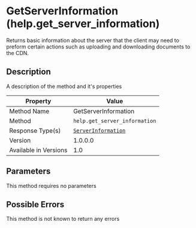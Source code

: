 # GetServerInformation (help.get_server_information)

Returns basic information about the server that the client may need to
preform certain actions such as uploading and downloading documents
to the CDN.

## Description

A description of the method and it's properties

| Property              | Value                                                     |
|-----------------------|-----------------------------------------------------------|
| Method Name           | GetServerInformation                                      |
| Method                | `help.get_server_information`                             |
| Response Type(s)      | [`ServerInformation`](../../Objects/ServerInformation.md) |
| Version               | 1.0.0.0                                                   |
| Available in Versions | 1.0                                                       |


## Parameters

This method requires no parameters


## Possible Errors

This method is not known to return any errors